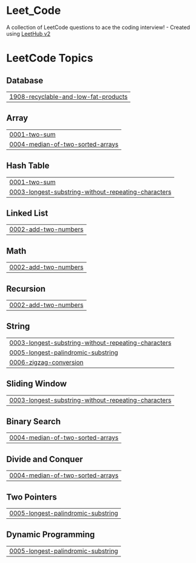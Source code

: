 # Leet_Code
A collection of LeetCode questions to ace the coding interview! - Created using [LeetHub v2](https://github.com/arunbhardwaj/LeetHub-2.0)

<!---LeetCode Topics Start-->
# LeetCode Topics
## Database
|  |
| ------- |
| [1908-recyclable-and-low-fat-products](https://github.com/VaibhavSalonia1212/Leet_Code/tree/master/1908-recyclable-and-low-fat-products) |
## Array
|  |
| ------- |
| [0001-two-sum](https://github.com/VaibhavSalonia1212/Leet_Code/tree/master/0001-two-sum) |
| [0004-median-of-two-sorted-arrays](https://github.com/VaibhavSalonia1212/Leet_Code/tree/master/0004-median-of-two-sorted-arrays) |
## Hash Table
|  |
| ------- |
| [0001-two-sum](https://github.com/VaibhavSalonia1212/Leet_Code/tree/master/0001-two-sum) |
| [0003-longest-substring-without-repeating-characters](https://github.com/VaibhavSalonia1212/Leet_Code/tree/master/0003-longest-substring-without-repeating-characters) |
## Linked List
|  |
| ------- |
| [0002-add-two-numbers](https://github.com/VaibhavSalonia1212/Leet_Code/tree/master/0002-add-two-numbers) |
## Math
|  |
| ------- |
| [0002-add-two-numbers](https://github.com/VaibhavSalonia1212/Leet_Code/tree/master/0002-add-two-numbers) |
## Recursion
|  |
| ------- |
| [0002-add-two-numbers](https://github.com/VaibhavSalonia1212/Leet_Code/tree/master/0002-add-two-numbers) |
## String
|  |
| ------- |
| [0003-longest-substring-without-repeating-characters](https://github.com/VaibhavSalonia1212/Leet_Code/tree/master/0003-longest-substring-without-repeating-characters) |
| [0005-longest-palindromic-substring](https://github.com/VaibhavSalonia1212/Leet_Code/tree/master/0005-longest-palindromic-substring) |
| [0006-zigzag-conversion](https://github.com/VaibhavSalonia1212/Leet_Code/tree/master/0006-zigzag-conversion) |
## Sliding Window
|  |
| ------- |
| [0003-longest-substring-without-repeating-characters](https://github.com/VaibhavSalonia1212/Leet_Code/tree/master/0003-longest-substring-without-repeating-characters) |
## Binary Search
|  |
| ------- |
| [0004-median-of-two-sorted-arrays](https://github.com/VaibhavSalonia1212/Leet_Code/tree/master/0004-median-of-two-sorted-arrays) |
## Divide and Conquer
|  |
| ------- |
| [0004-median-of-two-sorted-arrays](https://github.com/VaibhavSalonia1212/Leet_Code/tree/master/0004-median-of-two-sorted-arrays) |
## Two Pointers
|  |
| ------- |
| [0005-longest-palindromic-substring](https://github.com/VaibhavSalonia1212/Leet_Code/tree/master/0005-longest-palindromic-substring) |
## Dynamic Programming
|  |
| ------- |
| [0005-longest-palindromic-substring](https://github.com/VaibhavSalonia1212/Leet_Code/tree/master/0005-longest-palindromic-substring) |
<!---LeetCode Topics End-->